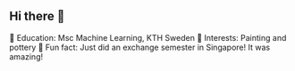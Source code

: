 ## Hi there 👋

🔭 Education: Msc Machine Learning, KTH Sweden
🌱 Interests: Painting and pottery
👯 Fun fact: Just did an exchange semester in Singapore! It was amazing!


<!--
**SagaLGIT/SagaLGIT** is a ✨ _special_ ✨ repository because its `README.md` (this file) appears on your GitHub profile.

Here are some ideas to get you started:

- 🔭 I’m currently working on ...
- 🌱 I’m currently learning ...
-  I’m looking to collaborate on ...
- 🤔 I’m looking for help with ...
- 💬 Ask me about ...
- 📫 How to reach me: ...
- 😄 Pronouns: ...
- ⚡ Fun fact: ...
-->
